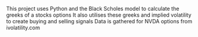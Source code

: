 This project uses Python and the Black Scholes model to calculate the greeks of a stocks options
It also utilises these greeks and implied volatility to create buying and selling signals
Data is gathered for NVDA options from ivolatility.com
